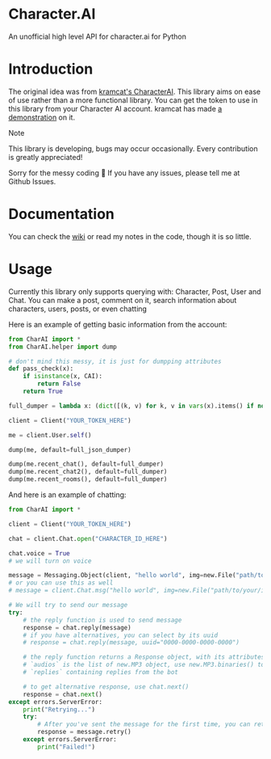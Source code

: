 # Character.AI
An unofficial high level API for character.ai for Python

# Introduction
The original idea was from [kramcat's CharacterAI](https://github.com/kramcat/characterai). This library aims on ease of use rather than a more functional library.
You can get the token to use in this library from your Character AI account. kramcat has made [a demonstration](https://github.com/kramcat/characterai?tab=readme-ov-file#-get-token) on it.

> [!NOTE]
> This library is developing, bugs may occur occasionally. Every contribution is greatly appreciated!


Sorry for the messy coding 🤣
If you have any issues, please tell me at Github Issues.

# Documentation
You can check the [wiki](../../wiki) or read my notes in the code, though it is so little.

# Usage
Currently this library only supports querying with: Character, Post, User and Chat. You can make a post, comment on it, search information about characters, users, posts, or even chatting

Here is an example of getting basic information from the account:
```python
from CharAI import *
from CharAI.helper import dump

# don't mind this messy, it is just for dumpping attributes
def pass_check(x):
    if isinstance(x, CAI):
        return False
    return True

full_dumper = lambda x: (dict([(k, v) for k, v in vars(x).items() if not k.startswith('__') and pass_check(x)]) if hasattr(x, '__dict__') else str(x)) if pass_check(x) else "PASSED"

client = Client("YOUR_TOKEN_HERE")

me = client.User.self()

dump(me, default=full_json_dumper)

dump(me.recent_chat(), default=full_dumper)
dump(me.recent_chat2(), default=full_dumper)
dump(me.recent_rooms(), default=full_dumper)
```

And here is an example of chatting:
```python
from CharAI import *

client = Client("YOUR_TOKEN_HERE")

chat = client.Chat.open("CHARACTER_ID_HERE")

chat.voice = True
# we will turn on voice

message = Messaging.Object(client, "hello world", img=new.File("path/to/your/image"), img_descr="YOUR_IMAGE_DESCRIPTION")
# or you can use this as well
# message = client.Chat.msg("hello world", img=new.File("path/to/your/image"), img_descr="YOUR_IMAGE_DESCRIPTION")

# We will try to send our message
try:
    # the reply function is used to send message
    response = chat.reply(message)
    # if you have alternatives, you can select by its uuid
    # response = chat.reply(message, uuid="0000-0000-0000-0000")

    # the reply function returns a Response object, with its attributes: `replies` and `audios`
    # `audios` is the list of new.MP3 object, use new.MP3.binaries() to get the binaries
    # `replies` containing replies from the bot

    # to get alternative response, use chat.next()
    response = chat.next()
except errors.ServerError:
    print("Retrying...")
    try:
        # After you've sent the message for the first time, you can retry sending it like this
        response = message.retry()
    except errors.ServerError:
        print("Failed!")
```
